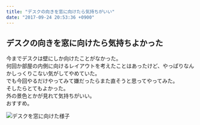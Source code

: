 ```yaml
---
title: "デスクの向きを窓に向けたら気持ちがいい"
date: "2017-09-24 20:53:36 +0900"
---
```


## デスクの向きを窓に向けたら気持ちよかった

今までデスクは壁にしか向けたことがなかった。  
何回か部屋の内側に向けるレイアウトを考えたことはあったけど、やっぱりなんかしっくりこない気がしてやめていた。  
でも今回やるだけやってみて嫌だったらまた直そうと思ってやってみた。  
そしたらとてもよかった。  
外の景色とかが見れて気持ちがいい。  
おすすめ。

![デスクを窓に向けた様子](/images/2017/09/layout-1.jpg)

